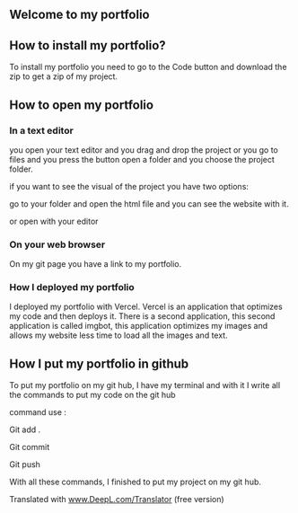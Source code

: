 ## Welcome to my portfolio 

## How to install my portfolio?

To install my portfolio you need to go to the Code button and download the zip to get a zip of my project.


## How to open my portfolio

### In a text editor 

you open your text editor and you drag and drop the project or you go to files and you press the button open a folder and you choose the project folder.

if you want to see the visual of the project you have two options: 

go to your folder and open the html file and you can see the website with it.

or open with your editor

### On your web browser

On my git page you have a link to my portfolio.

### How I deployed my portfolio

I deployed my portfolio with Vercel.
Vercel is an application that optimizes my code and then deploys it. There is a second application, this second application is called imgbot, this application optimizes my images and allows my website less time to load all the images and text.

## How I put my portfolio in github

To put my portfolio on my git hub, I have my terminal and with it I write all the commands to put my code on the git hub

command use :

Git add .

Git commit 

Git push 

With all these commands, I finished to put my project on my git hub.

Translated with www.DeepL.com/Translator (free version)